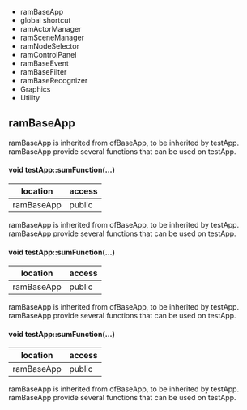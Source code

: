 
- ramBaseApp
- global shortcut
- ramActorManager
- ramSceneManager
- ramNodeSelector
- ramControlPanel
- ramBaseEvent
- ramBaseFilter
- ramBaseRecognizer
- Graphics
- Utility


## ramBaseApp
ramBaseApp is inherited from ofBaseApp, to be inherited by testApp.  
ramBaseApp provide several functions that can be used on testApp.


#### void testApp::sumFunction(…)

location      | access |
--------------|--------|
ramBaseApp    | public |

ramBaseApp is inherited from ofBaseApp, to be inherited by testApp.  
ramBaseApp provide several functions that can be used on testApp.


#### void testApp::sumFunction(…)

location      | access |
--------------|--------|
ramBaseApp    | public |

ramBaseApp is inherited from ofBaseApp, to be inherited by testApp.  
ramBaseApp provide several functions that can be used on testApp.


#### void testApp::sumFunction(…)

location      | access |
--------------|--------|
ramBaseApp    | public |

ramBaseApp is inherited from ofBaseApp, to be inherited by testApp.  
ramBaseApp provide several functions that can be used on testApp.


